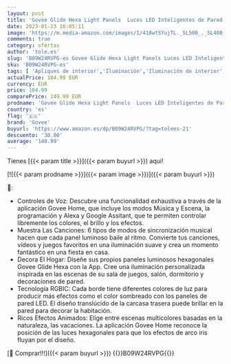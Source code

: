 ```yaml
---
layout: post
title: 'Govee Glide Hexa Light Panels  Luces LED Inteligentes de Pared en Forma de Hexágono  Luces Wi-Fi RGBIC Funciona con Alexa y Google Assistant para Sala de Estar  Gaming Room  7Pack'
date: 2023-01-23 16:05:11
image: 'https://m.media-amazon.com/images/I/418wtSYujTL._SL500_._SL400_.jpg'
comments: true
category: ofertas
author: 'tole.es'
slug: 'B09W24RVPG-es Govee Glide Hexa Light Panels Luces LED Inteligentes de...'
sku: 'B09W24RVPG-es'
tags: [ 'Apliques de interior','Iluminación','Iluminación de interior','Lámparas de pared','alexa','govee','🇪🇸', ]
actualPrice: 104.99 EUR
currency: EUR
price: 104.99
comparePrice: 149.99 EUR
prodname: 'Govee Glide Hexa Light Panels  Luces LED Inteligentes de Pared en Forma de Hexágono  Luces Wi-Fi RGBIC Funciona con Alexa y Google Assistant para Sala de Estar  Gaming Room  7Pack'
country: 'es'
flag: '🇪🇸'
brand: 'Govee'
buyurl: 'https://www.amazon.es/dp/B09W24RVPG/?tag=tolees-21'
descuento: '30.00'
average: '140.99'
---
```


Tienes [{{< param title >}}]({{< param buyurl >}}) aqui!

[![{{< param prodname >}}]({{< param image >}})]({{< param buyurl >}})

🔎:

- Controles de Voz: Descubre una funcionalidad exhaustiva a través de la aplicación Govee Home, que incluye los modos Música y Escena, la programación y Alexa y Google Assitant, que te permiten controlar libremente los colores, el brillo y los efectos.
- Muestra Las Canciones: 6 tipos de modos de sincronización musical hacen que cada panel luminoso baile al ritmo. Convierte tus canciones, vídeos y juegos favoritos en una iluminación suave y crea un momento fantástico en una fiesta en casa.
- Decora El Hogar: Diseñe sus propios paneles luminosos hexagonales Govee Glide Hexa con la App. Cree una iluminación personalizada inspirada en las escenas de su sala de juegos, salón, dormitorio y decoraciones de pared.
- Tecnología RGBIC: Cada borde tiene diferentes colores de luz para producir más efectos como el color sombreado con los paneles de pared LED. El diseño translúcido de la carcasa trasera puede brillar en la pared para decorar la habitación.
- Ricos Efectos Animados: Elige entre escenas multicolores basadas en la naturaleza, las vacaciones. La aplicación Govee Home reconoce la posición de las luces hexagonales para que los efectos de arco iris fluyan por el diseño.

[🛒 Comprar!!!]({{< param buyurl >}})
{{<world>}}B09W24RVPG{{</world>}}
